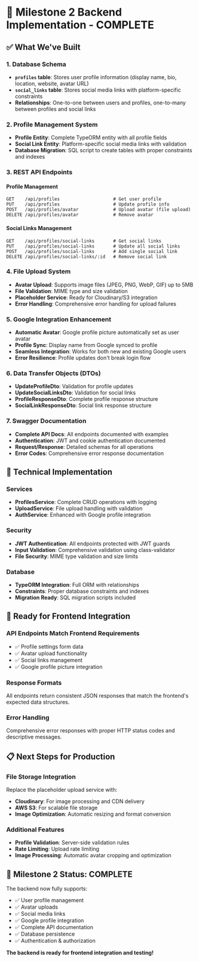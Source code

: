 # 🎉 Milestone 2 Backend Implementation - COMPLETE

## ✅ **What We've Built**

### **1. Database Schema**
- **`profiles` table**: Stores user profile information (display name, bio, location, website, avatar URL)
- **`social_links` table**: Stores social media links with platform-specific constraints
- **Relationships**: One-to-one between users and profiles, one-to-many between profiles and social links

### **2. Profile Management System**
- **Profile Entity**: Complete TypeORM entity with all profile fields
- **Social Link Entity**: Platform-specific social media links with validation
- **Database Migration**: SQL script to create tables with proper constraints and indexes

### **3. REST API Endpoints**

#### **Profile Management**
```
GET    /api/profiles                    # Get user profile
PUT    /api/profiles                    # Update profile info
POST   /api/profiles/avatar             # Upload avatar (file upload)
DELETE /api/profiles/avatar             # Remove avatar
```

#### **Social Links Management**
```
GET    /api/profiles/social-links       # Get social links
PUT    /api/profiles/social-links       # Update all social links
POST   /api/profiles/social-links       # Add single social link
DELETE /api/profiles/social-links/:id   # Remove social link
```

### **4. File Upload System**
- **Avatar Upload**: Supports image files (JPEG, PNG, WebP, GIF) up to 5MB
- **File Validation**: MIME type and size validation
- **Placeholder Service**: Ready for Cloudinary/S3 integration
- **Error Handling**: Comprehensive error handling for upload failures

### **5. Google Integration Enhancement**
- **Automatic Avatar**: Google profile picture automatically set as user avatar
- **Profile Sync**: Display name from Google synced to profile
- **Seamless Integration**: Works for both new and existing Google users
- **Error Resilience**: Profile updates don't break login flow

### **6. Data Transfer Objects (DTOs)**
- **UpdateProfileDto**: Validation for profile updates
- **UpdateSocialLinksDto**: Validation for social links
- **ProfileResponseDto**: Complete profile response structure
- **SocialLinkResponseDto**: Social link response structure

### **7. Swagger Documentation**
- **Complete API Docs**: All endpoints documented with examples
- **Authentication**: JWT and cookie authentication documented
- **Request/Response**: Detailed schemas for all operations
- **Error Codes**: Comprehensive error response documentation

## 🔧 **Technical Implementation**

### **Services**
- **ProfilesService**: Complete CRUD operations with logging
- **UploadService**: File upload handling with validation
- **AuthService**: Enhanced with Google profile integration

### **Security**
- **JWT Authentication**: All endpoints protected with JWT guards
- **Input Validation**: Comprehensive validation using class-validator
- **File Security**: MIME type validation and size limits

### **Database**
- **TypeORM Integration**: Full ORM with relationships
- **Constraints**: Proper database constraints and indexes
- **Migration Ready**: SQL migration scripts included

## 🚀 **Ready for Frontend Integration**

### **API Endpoints Match Frontend Requirements**
- ✅ Profile settings form data
- ✅ Avatar upload functionality  
- ✅ Social links management
- ✅ Google profile picture integration

### **Response Formats**
All endpoints return consistent JSON responses that match the frontend's expected data structures.

### **Error Handling**
Comprehensive error responses with proper HTTP status codes and descriptive messages.

## 📋 **Next Steps for Production**

### **File Storage Integration**
Replace the placeholder upload service with:
- **Cloudinary**: For image processing and CDN delivery
- **AWS S3**: For scalable file storage
- **Image Optimization**: Automatic resizing and format conversion

### **Additional Features**
- **Profile Validation**: Server-side validation rules
- **Rate Limiting**: Upload rate limiting
- **Image Processing**: Automatic avatar cropping and optimization

## 🎯 **Milestone 2 Status: COMPLETE**

The backend now fully supports:
- ✅ User profile management
- ✅ Avatar uploads
- ✅ Social media links
- ✅ Google profile integration
- ✅ Complete API documentation
- ✅ Database persistence
- ✅ Authentication & authorization

**The backend is ready for frontend integration and testing!**

